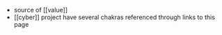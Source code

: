 - source of [[value]]
- [[cyber]] project have several chakras referenced through links to this page